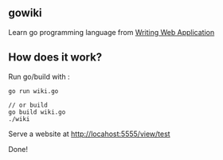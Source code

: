gowiki
---

Learn go programming language from [Writing Web Application](https://golang.org/doc/articles/wiki/)

## How does it work?

Run go/build with :

```
go run wiki.go

// or build
go build wiki.go
./wiki
```

Serve a website at [http://locahost:5555/view/test](http://localhost:5555/view/test)

Done!